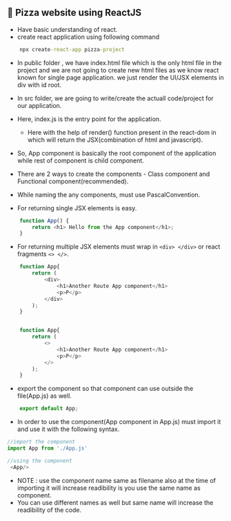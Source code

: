## 🚀 Pizza website using ReactJS

- Have basic understanding of react.
- create react application using following command
```cmd
    npx create-react-app pizza-project
```

- In public folder , we have index.html file which is the only html file in the project and we are not going to create new html files as we know react known for single page application. we just render the UI/JSX elements in  div with id root.

- In src folder, we are going to write/create the actuall code/project for our application.

- Here, index.js is the entry point for the application.
    - Here with the help of render() function 
    present in the react-dom in which will return the JSX(combination of html and javascript).
- So, App component is basically the root component of the application while rest of component is child component.
- There are 2 ways to create the components - Class component and Functional component(recommended).
- While naming the any components, must use PascalConvention.
- For returning single JSX elements is easy.
```javascript
    function App() {
        return <h1> Hello from the App component</h1>;
    }
```
- For returning multiple JSX elements must wrap in ```<div> </div>``` or react fragments ```<> </>```. 
```javascript
    function App{
        return (
            <div>
                <h1>Another Route App component</h1>
                <p>P</p>
            </div>
        );
    }


    function App{
        return (
            <>
                <h1>Another Route App component</h1>
                <p>P</p>
            </>
        );
    }
```

- export the component so that component can use outside the file(App.js) as well.
```javascript
    export default App;
```

- In order to use the component(App component in App.js) must import it and use it with the following syntax.
```javascript
//import the component
import App from './App.js'

//using the component 
 <App/>
```
- NOTE : use the component name same as filename also at the time of importing it will increase readibility is you use the same name as component.
- You can use different names as well but same name will increase the readibility of the code.

